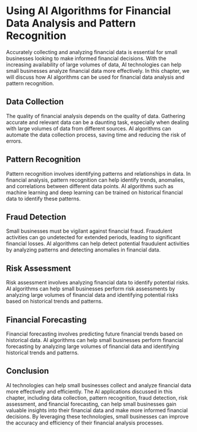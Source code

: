 # Using AI Algorithms for Financial Data Analysis and Pattern Recognition

Accurately collecting and analyzing financial data is essential for small businesses looking to make informed financial decisions. With the increasing availability of large volumes of data, AI technologies can help small businesses analyze financial data more effectively. In this chapter, we will discuss how AI algorithms can be used for financial data analysis and pattern recognition.

Data Collection
---------------

The quality of financial analysis depends on the quality of data. Gathering accurate and relevant data can be a daunting task, especially when dealing with large volumes of data from different sources. AI algorithms can automate the data collection process, saving time and reducing the risk of errors.

Pattern Recognition
-------------------

Pattern recognition involves identifying patterns and relationships in data. In financial analysis, pattern recognition can help identify trends, anomalies, and correlations between different data points. AI algorithms such as machine learning and deep learning can be trained on historical financial data to identify these patterns.

Fraud Detection
---------------

Small businesses must be vigilant against financial fraud. Fraudulent activities can go undetected for extended periods, leading to significant financial losses. AI algorithms can help detect potential fraudulent activities by analyzing patterns and detecting anomalies in financial data.

Risk Assessment
---------------

Risk assessment involves analyzing financial data to identify potential risks. AI algorithms can help small businesses perform risk assessments by analyzing large volumes of financial data and identifying potential risks based on historical trends and patterns.

Financial Forecasting
---------------------

Financial forecasting involves predicting future financial trends based on historical data. AI algorithms can help small businesses perform financial forecasting by analyzing large volumes of financial data and identifying historical trends and patterns.

Conclusion
----------

AI technologies can help small businesses collect and analyze financial data more effectively and efficiently. The AI applications discussed in this chapter, including data collection, pattern recognition, fraud detection, risk assessment, and financial forecasting, can help small businesses gain valuable insights into their financial data and make more informed financial decisions. By leveraging these technologies, small businesses can improve the accuracy and efficiency of their financial analysis processes.
